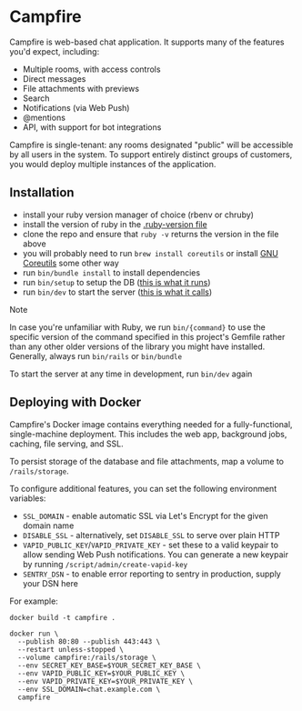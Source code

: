 # Campfire

Campfire is web-based chat application. It supports many of the features you'd
expect, including:

- Multiple rooms, with access controls
- Direct messages
- File attachments with previews
- Search
- Notifications (via Web Push)
- @mentions
- API, with support for bot integrations

Campfire is single-tenant: any rooms designated "public" will be accessible by
all users in the system. To support entirely distinct groups of customers, you
would deploy multiple instances of the application.

## Installation
- install your ruby version manager of choice (rbenv or chruby)
- install the version of ruby in the [.ruby-version file](/.ruby-version)
- clone the repo and ensure that `ruby -v` returns the version in the file above
- you will probably need to run `brew install coreutils` or install [GNU Coreutils](https://www.gnu.org/software/coreutils/) some other way
- run `bin/bundle install` to install dependencies
- run `bin/setup` to setup the DB ([this is what it runs](/bin/setup))
- run `bin/dev` to start the server ([this is what it calls](/bin/dev))

> [!Note]
> In case you're unfamiliar with Ruby, we run `bin/{command}` to use the specific version of the command specified in this project's Gemfile rather than any other older versions of the library you might have installed. Generally, always run `bin/rails` or `bin/bundle`

To start the server at any time in development, run `bin/dev` again

## Deploying with Docker

Campfire's Docker image contains everything needed for a fully-functional,
single-machine deployment. This includes the web app, background jobs, caching,
file serving, and SSL.

To persist storage of the database and file attachments, map a volume to `/rails/storage`.

To configure additional features, you can set the following environment variables:

- `SSL_DOMAIN` - enable automatic SSL via Let's Encrypt for the given domain name
- `DISABLE_SSL` - alternatively, set `DISABLE_SSL` to serve over plain HTTP
- `VAPID_PUBLIC_KEY`/`VAPID_PRIVATE_KEY` - set these to a valid keypair to
  allow sending Web Push notifications. You can generate a new keypair by running
  `/script/admin/create-vapid-key`
- `SENTRY_DSN` - to enable error reporting to sentry in production, supply your
  DSN here

For example:

    docker build -t campfire .

    docker run \
      --publish 80:80 --publish 443:443 \
      --restart unless-stopped \
      --volume campfire:/rails/storage \
      --env SECRET_KEY_BASE=$YOUR_SECRET_KEY_BASE \
      --env VAPID_PUBLIC_KEY=$YOUR_PUBLIC_KEY \
      --env VAPID_PRIVATE_KEY=$YOUR_PRIVATE_KEY \
      --env SSL_DOMAIN=chat.example.com \
      campfire
